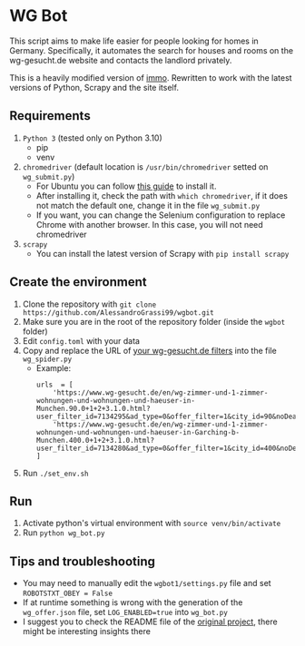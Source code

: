 # WG Bot
This script aims to make life easier for people looking for homes in Germany. Specifically, it automates the search for houses and rooms on the wg-gesucht.de website and contacts the landlord privately.

This is a heavily modified version of [immo](https://github.com/nickirk/immo). Rewritten to work with the latest versions of Python, Scrapy and the site itself.

## Requirements
1. `Python 3` (tested only on Python 3.10)
    - pip
    - venv
2. `chromedriver` (default location is `/usr/bin/chromedriver` setted on `wg_submit.py`)
	- For Ubuntu you can follow [this guide](https://skolo.online/documents/webscrapping/#install-chrome-browser-and-chromedriver-ubuntu-20-04) to install it. 
	- After installing it, check the path with `which chromedriver`, if it does not match the default one, change it in the file `wg_submit.py`
	- If you want, you can change the Selenium configuration to replace Chrome with another browser. In this case, you will not need chromedriver
3. `scrapy` 
	- You can install the latest version of Scrapy with `pip install scrapy`

## Create the environment
1. Clone the repository with `git clone https://github.com/AlessandroGrassi99/wgbot.git`
2. Make sure you are in the root of the repository folder (inside the `wgbot` folder)
3. Edit `config.toml` with your data
4. Copy and replace the URL of [your wg-gesucht.de filters](https://www.wg-gesucht.de/en/mein-wg-gesucht-filter.html) into the file `wg_spider.py`
	- Example: 
        ```
        urls  = [
            'https://www.wg-gesucht.de/en/wg-zimmer-und-1-zimmer-wohnungen-und-wohnungen-und-haeuser-in-Munchen.90.0+1+2+3.1.0.html?user_filter_id=7134295&ad_type=0&offer_filter=1&city_id=90&noDeact=1&dFr=1659045600&dTo=1664920800&rMax=800&sin=1&exc=2&img_only=1&ot=2114%2C2123%2C2124%2C2131%2C2132%2C2133&categories=0%2C1%2C2%2C3&rent_types=0',
            'https://www.wg-gesucht.de/en/wg-zimmer-und-1-zimmer-wohnungen-und-wohnungen-und-haeuser-in-Garching-b-Munchen.400.0+1+2+3.1.0.html?user_filter_id=7134280&ad_type=0&offer_filter=1&city_id=400&noDeact=1&dFr=1659045600&dTo=1664920800&rMax=800&sin=1&exc=2&img_only=1&categories=0%2C1%2C2%2C3&rent_types=0',
        ]
        ```
5. Run `./set_env.sh`

## Run
1. Activate python's virtual environment with `source venv/bin/activate`
2. Run `python wg_bot.py`

## Tips and troubleshooting
- You may need to manually edit the `wgbot1/settings.py` file and set `ROBOTSTXT_OBEY = False`
- If at runtime something is wrong with the generation of the `wg_offer.json` file, set `LOG_ENABLED=true` into `wg_bot.py`
- I suggest you to check the README file of the [original project](https://github.com/nickirk/immo), there might be interesting insights there
